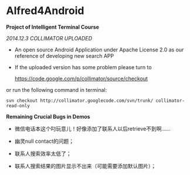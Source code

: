 Alfred4Android
==============

**Project of Intelligent Terminal Course**


*2014.12.3 COLLIMATOR UPLOADED*

 - An open source Android Application under Apache License 2.0 as our reference of developing new search APP
 
 - If the uploaded version has some problem please turn to
      

	https://code.google.com/p/collimator/source/checkout
     
    
 or run the following command in terminal:
     
     
	svn checkout http://collimator.googlecode.com/svn/trunk/ collimator-read-only
	
	
**Remaining Crucial Bugs in Demos**

 
 
 - 微信电话本这个叼玩意儿！好像添加了联系人以后retrieve不到啊……
 
 - 幽灵null contact的问题；
 
 - 联系人搜索效率太低了；
 
 - 联系人搜索结果的图片显示不出来（可能需要添加默认图片）；
  
     
    
     
